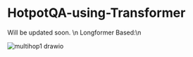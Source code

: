 # HotpotQA-using-Transformer
Will be updated soon. \n
Longformer Based:\n

![multihop1 drawio](https://user-images.githubusercontent.com/59758578/223958111-4c5cb7fd-35c1-4968-8ec9-a3f23898f6d8.png)
